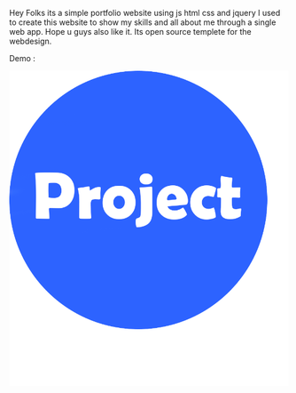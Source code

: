 Hey Folks its a simple portfolio website using js html css and jquery 
I used to create this website to show my skills and all about me through a single web app.
Hope u guys also like it.
Its open source templete for the webdesign.

Demo :

![Test Image 2](https://github.com/amanshri/theamanshri/blob/master/images/project.png)
